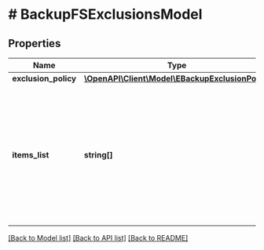 # # BackupFSExclusionsModel

## Properties

Name | Type | Description | Notes
------------ | ------------- | ------------- | -------------
**exclusion_policy** | [**\OpenAPI\Client\Model\EBackupExclusionPolicy**](EBackupExclusionPolicy.md) |  |
**items_list** | **string[]** | Array of files and folders. Full paths to files and folders, environmental variables and file masks with the asterisk (*) and question mark (?) characters can be used. | [optional]

[[Back to Model list]](../../README.md#models) [[Back to API list]](../../README.md#endpoints) [[Back to README]](../../README.md)
